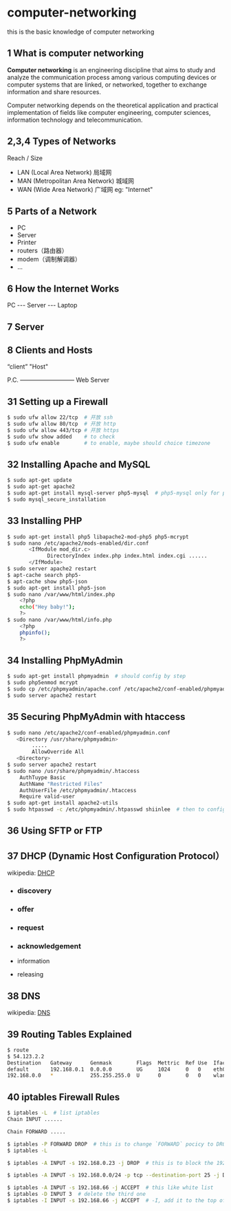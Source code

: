 # computer-networking
this is the basic knowledge of computer networking

## 1 What is computer networking

**Computer networking** is an engineering discipline that aims to study and analyze the communication process among various computing devices or computer systems that are linked, or networked, together to exchange information and share resources.

Computer networking depends on the theoretical application and practical implementation of fields like computer engineering, computer sciences, information technology and telecommunication.

## 2,3,4 Types of Networks

Reach / Size

- LAN (Local Area Network) 局域网
- MAN (Metropolitan Area Network) 城域网
- WAN (Wide Area Network) 广域网 eg: "Internet"

## 5 Parts of a Network

- PC
- Server
- Printer
- routers（路由器）
- modem（调制解调器）
- ...

## 6 How the Internet Works

PC --- Server --- Laptop

## 7 Server

## 8 Clients and Hosts

“client”                                     "Host"

  P.C.   —————————  Web Server

## 31 Setting up a Firewall

```bash
$ sudo ufw allow 22/tcp  # 开放 ssh
$ sudo ufw allow 80/tcp  # 开放 http
$ sudo ufw allow 443/tcp # 开放 https
$ sudo ufw show added    # to check
$ sudo ufw enable        # to enable, maybe should choice timezone
```

## 32 Installing Apache and MySQL

```bash
$ sudo apt-get update
$ sudo apt-get apache2
$ sudo apt-get install mysql-server php5-mysql  # php5-mysql only for php
$ sudo mysql_secure_installation
```

## 33 Installing PHP

```bash
$ sudo apt-get install php5 libapache2-mod-php5 php5-mcrypt
$ sudo nano /etc/apache2/mods-enabled/dir.conf
       <IfModule mod_dir.c>
             DirectoryIndex index.php index.html index.cgi ......
       </IfModule>  
$ sudo server apache2 restart
$ apt-cache search php5-
$ apt-cache show php5-json
$ sudo apt-get install php5-json
$ sudo nano /var/www/html/index.php
    <?php
    echo("Hey baby!");
    ?>
$ sudo nano /var/www/html/info.php
    <?php
    phpinfo();
    ?>

```

## 34 Installing PhpMyAdmin

```bash
$ sudo apt-get install phpmyadmin  # should config by step
$ sudo php5enmod mcrypt
$ sudo cp /etc/phpmyadmin/apache.conf /etc/apache2/conf-enabled/phpmyadmin.conf
$ sudo server apache2 restart
```

## 35 Securing PhpMyAdmin with htaccess

```bash
$ sudo nano /etc/apache2/conf-enabled/phpmyadmin.conf
   <Directory /usr/share/phpmyadmin>
        .....
        AllowOverride All
   <Directory>
$ sudo server apache2 restart
$ sudo nano /usr/share/phpmyadmin/.htaccess
	AuthTuype Basic
	AuthName "Restricted Files"
	AuthUserFile /etc/phpmyadmin/.htaccess
	Require valid-user
$ sudo apt-get install apache2-utils
$ sudo htpasswd -c /etc/phpmyadmin/.htpasswd shiinlee  # then to config password
```

## 36 Using SFTP or FTP

## 37 DHCP (Dynamic Host Configuration Protocol）

wikipedia: [DHCP](https://en.wikipedia.org/wiki/Dynamic_Host_Configuration_Protocol)

- ### discovery

- ### offer

- ### request

- ### acknowledgement

-  information
-  releasing

## 38 DNS

wikipedia: [DNS](https://zh.wikipedia.org/wiki/%E5%9F%9F%E5%90%8D%E7%B3%BB%E7%BB%9F)

## 39 Routing Tables Explained

```bash
$ route
$ 54.123.2.2
Destination   Gateway      Genmask        Flags  Mettric  Ref Use  Iface
default       192.168.0.1  0.0.0.0        UG     1024     0   0    eth0
192.168.0.0   *            255.255.255.0  U      0        0   0    wlan0
```

## 40 iptables Firewall Rules

```bash
$ iptables -L  # list iptables
Chain INPUT ......

Chain FORWARD .....

$ iptables -P FORWARD DROP  # this is to change `FORWARD` pocicy to DROP
$ iptables -L

$ iptables -A INPUT -s 192.168.0.23 -j DROP  # this is to block the 192.168.0.23, it can't connect my computer anymore

$ iptables -A INPUT -s 192.168.0.0/24 -p tcp --destination-port 25 -j DROP  # DROP the 192.168.0.0/24 tcp connection of smtp(mail) 

$ iptables -A INPUT -s 192.168.66 -j ACCEPT  # this like white list
$ iptables -D INPUT 3  # delete the third one
$ iptables -I INPUT -s 192.168.66 -j ACCEPT  # -I, add it to the top of the list

```

